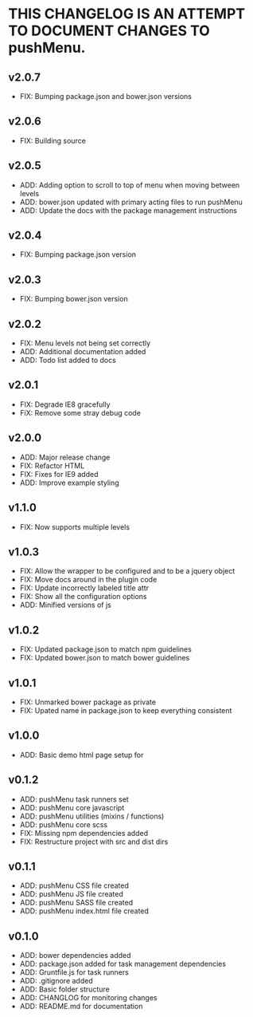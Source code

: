 # THIS CHANGELOG IS AN ATTEMPT TO DOCUMENT CHANGES TO pushMenu.

## v2.0.7
 - FIX: Bumping package.json and bower.json versions

## v2.0.6
 - FIX: Building source

## v2.0.5
 - ADD: Adding option to scroll to top of menu when moving between levels
 - ADD: bower.json updated with primary acting files to run pushMenu
 - ADD: Update the docs with the package management instructions

## v2.0.4
 - FIX: Bumping package.json version

## v2.0.3
 - FIX: Bumping bower.json version

## v2.0.2
 - FIX: Menu levels not being set correctly
 - ADD: Additional documentation added
 - ADD: Todo list added to docs

## v2.0.1
 - FIX: Degrade IE8 gracefully
 - FiX: Remove some stray debug code

## v2.0.0
 - ADD: Major release change
 - FIX: Refactor HTML
 - FIX: Fixes for IE9 added
 - ADD: Improve example styling

## v1.1.0
 - FIX: Now supports multiple levels

## v1.0.3
 - FIX: Allow the wrapper to be configured and to be a jquery object
 - FIX: Move docs around in the plugin code
 - FIX: Update incorrectly labeled title attr
 - FIX: Show all the configuration options
 - ADD: Minified versions of js

## v1.0.2
 - FIX: Updated package.json to match npm guidelines
 - FIX: Updated bower.json to match bower guidelines

## v1.0.1
 - FIX: Unmarked bower package as private
 - FIX: Upated name in package.json to keep everything consistent

## v1.0.0
 - ADD: Basic demo html page setup for

## v0.1.2
 - ADD: pushMenu task runners set
 - ADD: pushMenu core javascript
 - ADD: pushMenu utilities (mixins / functions)
 - ADD: pushMenu core scss
 - FIX: Missing npm dependencies added
 - FIX: Restructure project with src and dist dirs

## v0.1.1
 - ADD: pushMenu CSS file created
 - ADD: pushMenu JS file created
 - ADD: pushMenu SASS file created
 - ADD: pushMenu index.html file created

## v0.1.0
 - ADD: bower dependencies added
 - ADD: package.json added for task management dependencies
 - ADD: Gruntfile.js for task runners
 - ADD: .gitignore added
 - ADD: Basic folder structure
 - ADD: CHANGLOG for monitoring changes
 - ADD: README.md for documentation